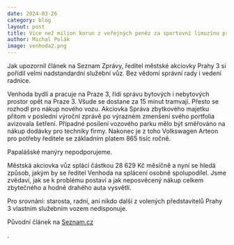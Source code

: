 ```yaml
---
date: 2024-03-26
category: blog
layout: post
title: Více než milion korun z veřejných peněz za sportovní limuzínu pro Petra Venhodu (ANO)
author: Michal Polák
image: venhoda2.png
---
```


Jak upozornil článek na Seznam Zprávy, ředitel městské akciovky Prahy 3 si pořídil velmi nadstandardní služební vůz. Bez vědomí správní rady i vedení radnice. 

Venhoda bydlí a pracuje na Praze 3, řídí správu bytových i nebytových prostor opět na Praze 3. Všude se dostane za 15 minut tramvají. Přesto se rozhodl pro nákup nového vozu. Akciovka Správa zbytkového majetku přitom v poslední výroční zprávě po výrazném zmenšení svého portfolia avizovala šetření. Případné posílení vozového parku mělo být směřováno na nákup dodávky pro techniky firmy. Nakonec je z toho Volkswagen Arteon pro potřeby ředitele se základním platem 865 tisíc ročně.  

Papalášské manýry nepodporujeme.

Městská akciovka vůz splácí částkou 28 629 Kč měsíčně a nyní se hledá způsob, jakým by se ředitel Venhoda na splácení osobně spolupodílel. Jsme zvědaví, jak se k problému postaví a jak neposvěcený nákup celkem zbytečného a hodně drahého auta vysvětlí.

Pro srovnání: starosta, radní, ani nikdo další z volených představitelů Prahy 3 vlastním služebním vozem nedisponuje.

Původní článek na [Seznam.cz](https://www.seznamzpravy.cz/clanek/domaci-politika-politik-ano-si-koupil-luxusni-vuz-na-mestskou-firmu-praha-chce-penize-zpet-248260)


.
